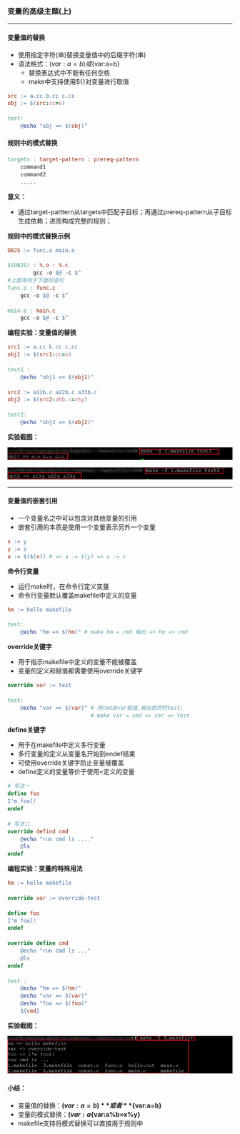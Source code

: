 ### 变量的高级主题(上)

****

#### 变量值的替换

* 使用指定字符(串)替换变量值中的后缀字符(串)
* 语法格式：$(var:a=b)或${var:a=b}
  * 替换表达式中不能有任何空格
  * make中支持使用${}对变量进行取值

```makefile
src := a.cc b.cc c.cc
obj := $(src:cc=o)

test:
	@echo "obj => $(obj)"
```

#### 规则中的模式替换

```makefile
targets : target-pattern : prereq-pattern
	command1
	command2
	.....
```

**意义：**

* 通过target-patttern从targets中匹配子目标；再通过prereq-pattern从子目标生成依赖；进而构成完整的规则；

**规则中的模式替换示例**

```makefile
OBJS := func.o main.o

$(OBJS) : %.o : %.c
		gcc -o $@ -c $^
#上面等同于下面的语句	
func.o : func.c
	gcc -o $@ -c $^

main.o : main.c
	gcc -o $@ -c $^
```

**编程实验：变量值的替换**

```makefile
src1 := a.cc b.cc c.cc
obj1 := $(src1:cc=o)

test1 :
	@echo "obj1 => $(obj1)"

src2 := a11b.c a22b.c a33b.c
obj2 := $(src2:a%b.c=x%y)

test2:
	@echo "obj2 => $(obj2)"
```

**实验截图：**

![image-20210318213236618](第六课-变量的高级主题(上).assets/image-20210318213236618.png)

![image-20210318213330908](第六课-变量的高级主题(上).assets/image-20210318213330908.png)

*****

#### 变量值的嵌套引用

* 一个变量名之中可以包含对其他变量的引用
* 嵌套引用的本质是使用一个变量表示另外一个变量

```makefile
x := y
y := z
a := $($(x)) # => a := $(y) => a := z
```

**命令行变量**

* 运行make时，在命令行定义变量
* 命令行变量默认覆盖makefile中定义的变量

```makefile
hm := hello makefile

test:	
	@echo "hm => $(hm)" # make hm = cmd 输出 => hm => cmd
```

**override关键字**

* 用于指示makefile中定义的变量不能被覆盖
* 变量的定义和赋值都需要使用override关键字

```makefile
override var := test

test:
	@echo "var => $(var)" # 用cmd给var赋值,输出依然时test;
						  # make var = cmd => var => test
```

**define关键字**

* 用于在makefile中定义多行变量
* 多行变量的定义从变量名开始到endef结束
* 可使用override关键字防止变量被覆盖
* define定义的变量等价于使用=定义的变量

```makefile
# 写法一
define foo
I'm fool!
endef

# 写法二
override defind cmd
	@echo "run cmd ls ...."
	@ls
endef
```

**编程实验：变量的特殊用法**

```makefile
hm := hello makefile

override var := override-test

define foo
I'm fool!
endef

override define cmd
	@echo "run cmd ls ..."
	@ls
endef

test :
	@echo "hm => $(hm)"
	@echo "var => $(var)"
	@echo "foo => $(foo)"
	${cmd}
```

**实验截图：**

![image-20210318214648651](第六课-变量的高级主题(上).assets/image-20210318214648651.png)

#### 小结：

* 变量值的替换：**$(var:a=b)**或者**${var:a=b}**
* 变量的模式替换：**$(var:a%b=x%y)**或**${var:a%b=x%y}**
* makefile支持将模式替换可以直接用于规则中